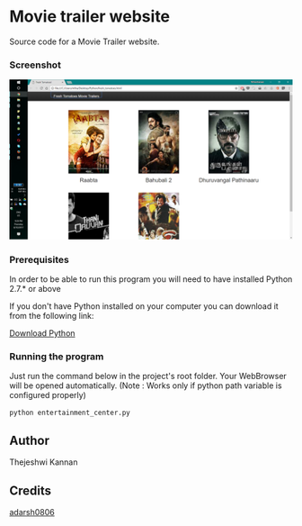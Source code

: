 # Movie trailer website
Source code for a Movie Trailer website.

### Screenshot
![Main page](movie_trailer_website_screenshot.PNG)

### Prerequisites

In order to be able to run this program you will need to have installed Python 2.7.* or above

If you don't have Python installed on your computer you can download it from the following link:

[Download Python](https://www.python.org/downloads/)

### Running the program

Just run the command below in the project's root folder. Your WebBrowser will be opened automatically. (Note : Works only if python path variable is configured properly)

```
python entertainment_center.py
```

## Author

Thejeshwi Kannan

## Credits
[adarsh0806](https://github.com/adarsh0806/ud036_StarterCode)
